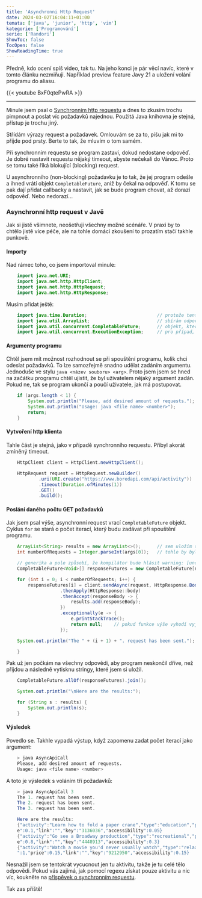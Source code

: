```yaml
---
title: 'Asynchronni Http Request'
date: 2024-03-02T16:04:11+01:00
temata: ['java', 'junior', 'http', 'vim']
kategorie: ['Programování']
serie: ['Randori']
ShowToc: false
TocOpen: false
ShowReadingTime: true
---
```


Předně, kdo ocení spíš video, tak tu. Na jeho konci je pár věcí navíc, které v tomto článku nezmiňuji. Například preview 
feature Javy 21 a uložení volání programu do aliasu.

{{< youtube BxF0qtePwRA >}}

---

Minule jsem psal o [Synchronním http requestu](../http-request-bez-fw) a dnes to zkusím 
trochu pimpnout a poslat víc požadavků najednou. Použitá Java knihovna je stejná, přístup je trochu jiný. 

Střídám výrazy request a požadavek. Omlouvám se za to, píšu jak mi 
to přijde pod prsty. Berte to tak, že mluvím o tom samém. 

Při synchronním requestu se program zastaví, dokud nedostane odpověď. Je dobré nastavit requestu 
nějaký timeout, abyste nečekali do Vánoc. Proto se tomu také říká blokující (blocking) request.

U asynchronního (non-blocking) požadavku je to tak, že jej program odešle a ihned vrátí objekt `CompletableFuture`, 
aniž by čekal na odpověď. K tomu se pak dají přidat callbacky a nastavit, jak se bude program chovat, až 
dorazí odpověď. Nebo nedorazí...

### Asynchronní http request v Javě

Jak si jistě všimnete, neošetřuji všechny možné scénáře. V praxi by to chtělo jistě více péče, ale na tohle 
domácí zkoušení to prozatím stačí takhle punkově.

#### Importy

Nad rámec toho, co jsem importoval minule:
```java
    import java.net.URI;
    import java.net.http.HttpClient;
    import java.net.http.HttpRequest;
    import java.net.http.HttpResponse;
```

Musím přidat ještě:
```java
    import java.time.Duration;                          // protože tentokrát nastavuji timeout
    import java.util.ArrayList;                         // sbírám odpovědi do listu
    import java.util.concurrent.CompletableFuture;      // objekt, který se vrací s async volání
    import java.util.concurrent.ExecutionException;     // pro případ, že něco neklapne
```

#### Argumenty programu

Chtěl jsem mít možnost rozhodnout se při spouštění programu, kolik chci odeslat požadavků. 
To lze samozřejmě snadno udělat zadáním argumentu. Jednoduše ve stylu `java <název souboru> <arg>`. 
Proto jsem jsem se hned na začátku programu chtěl ujistit, že byl uživatelem nějaký 
argument zadán. Pokud ne, tak se program ukončí a poučí uživatele, jak má postupovat.

```java
    if (args.length < 1) {
        System.out.println("Please, add desired amount of requests.");
        System.out.println("Usage: java <file name> <number>");
        return;
    }
```

#### Vytvoření http klienta

Tahle část je stejná, jako v případě synchronního requestu. Přibyl akorát zmíněný timeout.
```java
    HttpClient client = HttpClient.newHttpClient();

    HttpRequest request = HttpRequest.newBuilder()
            .uri(URI.create("https://www.boredapi.com/api/activity"))
            .timeout(Duration.ofMinutes(1))
            .GET()
            .build();
``` 

#### Poslání daného počtu GET požadavků

Jak jsem psal výše, asynchronní request vrací `CompletableFuture` objekt. 
Cyklus `for` se stará o počet iterací, který budu zadávat při spouštění programu.
```java
    ArrayList<String> results = new ArrayList<>();      // sem uložím stringy z response body
    int numberOfRequests = Integer.parseInt(args[0]);   // tohle by bylo lepší ošetřit, hrozí vyjímka 

    // generika a pole způsobí, že kompilátor bude hlásit warning: [unchecked] unchecked conversion
    CompletableFuture<Void>[] responseFutures = new CompletableFuture[numberOfRequests];

    for (int i = 0; i < numberOfRequests; i++) {
        responseFutures[i] = client.sendAsync(request, HttpResponse.BodyHandlers.ofString())
                    .thenApply(HttpResponse::body)
                    .thenAccept(responseBody -> {
                        results.add(responseBody);
                    })
                    .exceptionally(e -> {
                        e.printStackTrace();
                        return null;    // pokud funkce výše vyhodí vyjímku, zachytí se zde a CompletableFuture objekt nabyde hodnotu null
                    });

    System.out.println("The " + (i + 1) + ". request has been sent.");

    }
```

Pak už jen počkám na všechny odpovědi, aby program neskončil dříve, než přijdou a následně 
vytisknu stringy, které jsem si uložil.

```java
    CompletableFuture.allOf(responseFutures).join();

    System.out.println("\nHere are the results:");

    for (String s : results) {
        System.out.println(s);
    }
```
#### Výsledek

Povedlo se. Takhle vypadá výstup, když zapomenu zadat počet iterací jako argument:
```bash
    > java AsyncApiCall 
    Please, add desired amount of requests.
    Usage: java <file name> <number>
```

A toto je výsledek s voláním tří požadavků:
```java
    > java AsyncApiCall 3
    The 1. request has been sent.
    The 2. request has been sent.
    The 3. request has been sent.

    Here are the results:
    {"activity":"Learn how to fold a paper crane","type":"education","participants":1,"pric
    e":0.1,"link":"","key":"3136036","accessibility":0.05}
    {"activity":"Go see a Broadway production","type":"recreational","participants":4,"pric
    e":0.8,"link":"","key":"4448913","accessibility":0.3}
    {"activity":"Watch a movie you'd never usually watch","type":"relaxation","participants
    ":1,"price":0.15,"link":"","key":"9212950","accessibility":0.15}
```

Nesnažil jsem se tentokrát vycucnout jen tu aktivitu, takže je tu celé tělo odpovědi. 
Pokud vás zajímá, jak pomocí regexu získat pouze aktivitu a nic víc, koukněte na 
[příspěvek o synchronním requestu](../http-request-bez-fw).

Tak zas příště!

